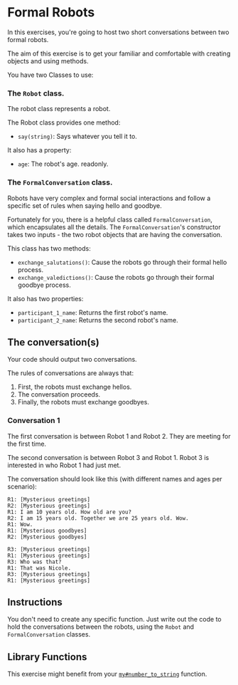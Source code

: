 # Formal Robots

In this exercises, you're going to host two short conversations between two formal robots.

The aim of this exercise is to get your familiar and comfortable with creating objects and using methods.

You have two Classes to use:

### The `Robot` class.

The robot class represents a robot.

The Robot class provides one method:

- `say(string)`: Says whatever you tell it to.

It also has a property:

- `age`: The robot's age. readonly.

### The `FormalConversation` class.

Robots have very complex and formal social interactions and follow a specific set of rules when saying hello and goodbye.

Fortunately for you, there is a helpful class called `FormalConversation`, which encapsulates all the details.
The `FormalConversation`'s constructor takes two inputs - the two robot objects that are having the conversation.

This class has two methods:

- `exchange_salutations()`: Cause the robots go through their formal hello process.
- `exchange_valedictions()`: Cause the robots go through their formal goodbye process.

It also has two properties:

- `participant_1_name`: Returns the first robot's name.
- `participant_2_name`: Returns the second robot's name.

## The conversation(s)

Your code should output two conversations.

The rules of conversations are always that:

1. First, the robots must exchange hellos.
2. The conversation proceeds.
3. Finally, the robots must exchange goodbyes.

### Conversation 1

The first conversation is between Robot 1 and Robot 2.
They are meeting for the first time.

The second conversation is between Robot 3 and Robot 1.
Robot 3 is interested in who Robot 1 had just met.

The conversation should look like this (with different names and ages per scenario):

```
R1: [Mysterious greetings]
R2: [Mysterious greetings]
R1: I am 10 years old. How old are you?
R2: I am 15 years old. Together we are 25 years old. Wow.
R1: Wow.
R1: [Mysterious goodbyes]
R2: [Mysterious goodbyes]

R3: [Mysterious greetings]
R1: [Mysterious greetings]
R3: Who was that?
R1: That was Nicole.
R3: [Mysterious greetings]
R1: [Mysterious greetings]
```

## Instructions

You don't need to create any specific function.
Just write out the code to hold the conversations between the robots, using the `Robot` and `FormalConversation` classes.

## Library Functions

This exercise might benefit from your [`my#number_to_string`](/bootcamp/custom_functions/number_to_string/edit) function.
